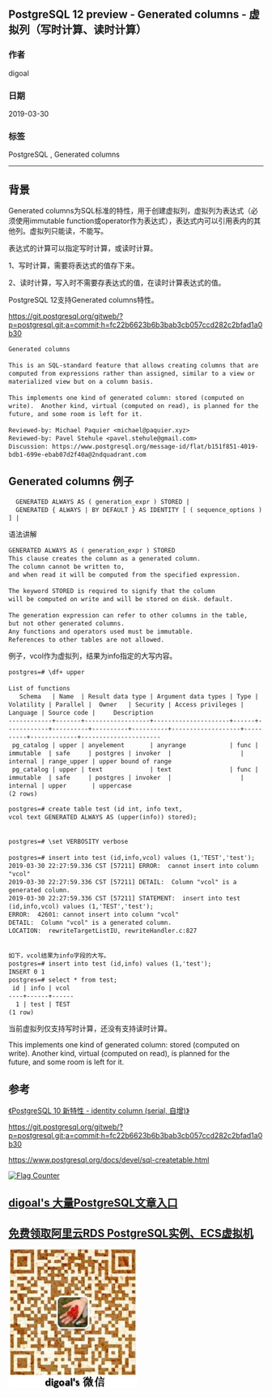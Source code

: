 ## PostgreSQL 12 preview - Generated columns - 虚拟列（写时计算、读时计算）  
                                    
### 作者                                    
digoal                                    
                                    
### 日期                                    
2019-03-30                                    
                                    
### 标签                                    
PostgreSQL , Generated columns   
                                    
----                                    
                                    
## 背景     
Generated columns为SQL标准的特性，用于创建虚拟列，虚拟列为表达式（必须使用immutable function或operator作为表达式），表达式内可以引用表内的其他列。虚拟列只能读，不能写。  
  
表达式的计算可以指定写时计算，或读时计算。  
  
1、写时计算，需要将表达式的值存下来。  
  
2、读时计算，写入时不需要存表达式的值，在读时计算表达式的值。  
  
PostgreSQL 12支持Generated columns特性。  
  
https://git.postgresql.org/gitweb/?p=postgresql.git;a=commit;h=fc22b6623b6b3bab3cb057ccd282c2bfad1a0b30    
  
```  
Generated columns  
  
This is an SQL-standard feature that allows creating columns that are  
computed from expressions rather than assigned, similar to a view or  
materialized view but on a column basis.  
  
This implements one kind of generated column: stored (computed on  
write).  Another kind, virtual (computed on read), is planned for the  
future, and some room is left for it.    
  
Reviewed-by: Michael Paquier <michael@paquier.xyz>  
Reviewed-by: Pavel Stehule <pavel.stehule@gmail.com>  
Discussion: https://www.postgresql.org/message-id/flat/b151f851-4019-bdb1-699e-ebab07d2f40a@2ndquadrant.com  
```  
  
## Generated columns 例子  
```  
  GENERATED ALWAYS AS ( generation_expr ) STORED |  
  GENERATED { ALWAYS | BY DEFAULT } AS IDENTITY [ ( sequence_options ) ] |  
```  
  
语法讲解  
  
```  
GENERATED ALWAYS AS ( generation_expr ) STORED  
This clause creates the column as a generated column.   
The column cannot be written to,   
and when read it will be computed from the specified expression.  
  
The keyword STORED is required to signify that the column   
will be computed on write and will be stored on disk. default.  
  
The generation expression can refer to other columns in the table,   
but not other generated columns.   
Any functions and operators used must be immutable.   
References to other tables are not allowed.  
```  
  
例子，vcol作为虚拟列，结果为info指定的大写内容。  
  
```  
postgres=# \df+ upper  
                                                                                  List of functions  
   Schema   | Name  | Result data type | Argument data types | Type | Volatility | Parallel |  Owner   | Security | Access privileges | Language | Source code |     Description        
------------+-------+------------------+---------------------+------+------------+----------+----------+----------+-------------------+----------+-------------+----------------------  
 pg_catalog | upper | anyelement       | anyrange            | func | immutable  | safe     | postgres | invoker  |                   | internal | range_upper | upper bound of range  
 pg_catalog | upper | text             | text                | func | immutable  | safe     | postgres | invoker  |                   | internal | upper       | uppercase  
(2 rows)  
```  
  
  
```  
postgres=# create table test (id int, info text,   
vcol text GENERATED ALWAYS AS (upper(info)) stored);   
  
  
postgres=# \set VERBOSITY verbose  
  
postgres=# insert into test (id,info,vcol) values (1,'TEST','test');  
2019-03-30 22:27:59.336 CST [57211] ERROR:  cannot insert into column "vcol"  
2019-03-30 22:27:59.336 CST [57211] DETAIL:  Column "vcol" is a generated column.  
2019-03-30 22:27:59.336 CST [57211] STATEMENT:  insert into test (id,info,vcol) values (1,'TEST','test');  
ERROR:  42601: cannot insert into column "vcol"  
DETAIL:  Column "vcol" is a generated column.  
LOCATION:  rewriteTargetListIU, rewriteHandler.c:827  
  
  
如下，vcol结果为info字段的大写。  
postgres=# insert into test (id,info) values (1,'test');  
INSERT 0 1  
postgres=# select * from test;  
 id | info | vcol   
----+------+------  
  1 | test | TEST  
(1 row)  
```  
  
  
当前虚拟列仅支持写时计算，还没有支持读时计算。  
  
This implements one kind of generated column: stored (computed on  
write).  Another kind, virtual (computed on read), is planned for the  
future, and some room is left for it.    
  
## 参考  
[《PostgreSQL 10 新特性 - identity column (serial, 自增)》](../201710/20171029_02.md)    
  
https://git.postgresql.org/gitweb/?p=postgresql.git;a=commit;h=fc22b6623b6b3bab3cb057ccd282c2bfad1a0b30    
  
https://www.postgresql.org/docs/devel/sql-createtable.html  
  
  
<a rel="nofollow" href="http://info.flagcounter.com/h9V1"  ><img src="http://s03.flagcounter.com/count/h9V1/bg_FFFFFF/txt_000000/border_CCCCCC/columns_2/maxflags_12/viewers_0/labels_0/pageviews_0/flags_0/"  alt="Flag Counter"  border="0"  ></a>  
  
  
## [digoal's 大量PostgreSQL文章入口](https://github.com/digoal/blog/blob/master/README.md "22709685feb7cab07d30f30387f0a9ae")
  
  
## [免费领取阿里云RDS PostgreSQL实例、ECS虚拟机](https://free.aliyun.com/ "57258f76c37864c6e6d23383d05714ea")
  
  
![digoal's weixin](../pic/digoal_weixin.jpg "f7ad92eeba24523fd47a6e1a0e691b59")
  
